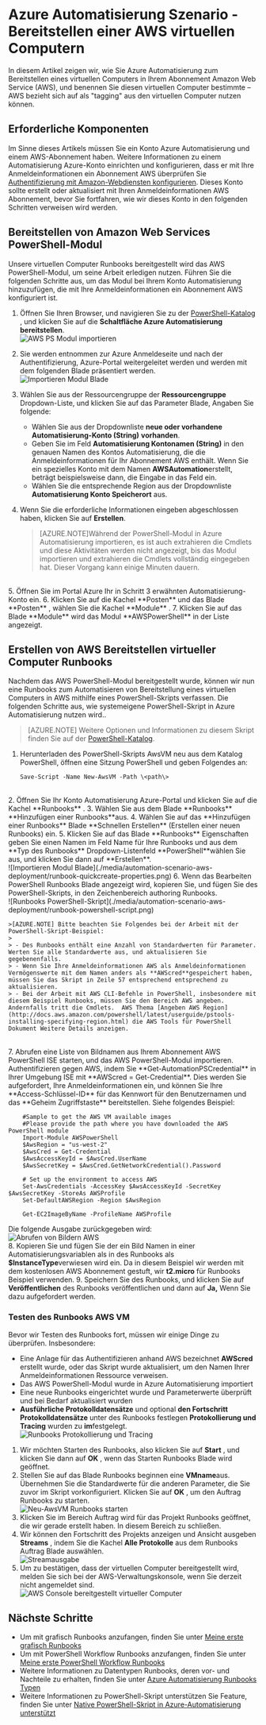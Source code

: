 <properties
   pageTitle="Automatisierung der Bereitstellung eines virtuellen Computers in Amazon-Webdiensten | Microsoft Azure"
   description="In diesem Artikel wird veranschaulicht, wie Azure Automatisierung verwenden, um die Erstellung einer Amazon Web Service virtueller Computer automatisieren"
   services="automation"
   documentationCenter=""
   authors="mgoedtel"
   manager="jwhit"
   editor="" />
<tags
   ms.service="automation"
   ms.devlang="na"
   ms.topic="article"
   ms.tgt_pltfrm="na"
   ms.workload="na"
   ms.date="08/17/2016"
   ms.author="tiandert; bwren" />

# <a name="azure-automation-scenario---provision-an-aws-virtual-machine"></a>Azure Automatisierung Szenario - Bereitstellen einer AWS virtuellen Computern 

In diesem Artikel zeigen wir, wie Sie Azure Automatisierung zum Bereitstellen eines virtuellen Computers in Ihrem Abonnement Amazon Web Service (AWS), und benennen Sie diesen virtuellen Computer bestimmte – AWS bezieht sich auf als "tagging" aus den virtuellen Computer nutzen können.

## <a name="prerequisites"></a>Erforderliche Komponenten

Im Sinne dieses Artikels müssen Sie ein Konto Azure Automatisierung und einem AWS-Abonnement haben. Weitere Informationen zu einem Automatisierung Azure-Konto einrichten und konfigurieren, dass er mit Ihre Anmeldeinformationen ein Abonnement AWS überprüfen Sie [Authentifizierung mit Amazon-Webdiensten konfigurieren](../automation/automation-sec-configure-aws-account.md).  Dieses Konto sollte erstellt oder aktualisiert mit Ihren Anmeldeinformationen AWS Abonnement, bevor Sie fortfahren, wie wir dieses Konto in den folgenden Schritten verweisen wird werden.


## <a name="deploy-amazon-web-services-powershell-module"></a>Bereitstellen von Amazon Web Services PowerShell-Modul

Unsere virtuellen Computer Runbooks bereitgestellt wird das AWS PowerShell-Modul, um seine Arbeit erledigen nutzen. Führen Sie die folgenden Schritte aus, um das Modul bei Ihrem Konto Automatisierung hinzuzufügen, die mit Ihre Anmeldeinformationen ein Abonnement AWS konfiguriert ist.  

1. Öffnen Sie Ihren Browser, und navigieren Sie zu der [PowerShell-Katalog](http://www.powershellgallery.com/packages/AWSPowerShell/) , und klicken Sie auf die **Schaltfläche Azure Automatisierung bereitstellen**.<br> ![AWS PS Modul importieren](./media/automation-scenario-aws-deployment/powershell-gallery-download-awsmodule.png)

2. Sie werden entnommen zur Azure Anmeldeseite und nach der Authentifizierung, Azure-Portal weitergeleitet werden und werden mit dem folgenden Blade präsentiert werden.<br> ![Importieren Modul Blade](./media/automation-scenario-aws-deployment/deploy-aws-powershell-module-parameters.png)

3. Wählen Sie aus der Ressourcengruppe der **Ressourcengruppe** Dropdown-Liste, und klicken Sie auf das Parameter Blade, Angaben Sie folgende:
   * Wählen Sie aus der Dropdownliste **neue oder vorhandene Automatisierung-Konto (String)** **vorhanden**.  
   * Geben Sie im Feld **Automatisierung Kontonamen (String)** in den genauen Namen des Kontos Automatisierung, die die Anmeldeinformationen für Ihr Abonnement AWS enthält.  Wenn Sie ein spezielles Konto mit dem Namen **AWSAutomation**erstellt, beträgt beispielsweise dann, die Eingabe in das Feld ein.
   * Wählen Sie die entsprechende Region aus der Dropdownliste **Automatisierung Konto Speicherort** aus.

4. Wenn Sie die erforderliche Informationen eingeben abgeschlossen haben, klicken Sie auf **Erstellen**.

    >[AZURE.NOTE]Während der PowerShell-Modul in Azure Automatisierung importieren, es ist auch extrahieren die Cmdlets und diese Aktivitäten werden nicht angezeigt, bis das Modul importieren und extrahieren die Cmdlets vollständig eingegeben hat. Dieser Vorgang kann einige Minuten dauern.  
<br>
5. Öffnen Sie im Portal Azure Ihr in Schritt 3 erwähnten Automatisierung-Konto ein.
6. Klicken Sie auf die Kachel **Posten** und das Blade **Posten** , wählen Sie die Kachel **Module** .
7. Klicken Sie auf das Blade **Module** wird das Modul **AWSPowerShell** in der Liste angezeigt.

## <a name="create-aws-deploy-vm-runbook"></a>Erstellen von AWS Bereitstellen virtueller Computer Runbooks

Nachdem das AWS PowerShell-Modul bereitgestellt wurde, können wir nun eine Runbooks zum Automatisieren von Bereitstellung eines virtuellen Computers in AWS mithilfe eines PowerShell-Skripts verfassen. Die folgenden Schritte aus, wie systemeigene PowerShell-Skript in Azure Automatisierung nutzen wird..  

>[AZURE.NOTE] Weitere Optionen und Informationen zu diesem Skript finden Sie auf der [PowerShell-Katalog](https://www.powershellgallery.com/packages/New-AwsVM/DisplayScript).


1. Herunterladen des PowerShell-Skripts AwsVM neu aus dem Katalog PowerShell, öffnen eine Sitzung PowerShell und geben Folgendes an:<br>
   ```
   Save-Script -Name New-AwsVM -Path \<path\>
   ```
<br>
2. Öffnen Sie Ihr Konto Automatisierung Azure-Portal und klicken Sie auf die Kachel **Runbooks** .  
3. Wählen Sie aus dem Blade **Runbooks** **Hinzufügen einer Runbooks**aus.
4. Wählen Sie auf das **Hinzufügen einer Runbooks** Blade **Schnellen Erstellen** (Erstellen einer neuen Runbooks) ein.
5. Klicken Sie auf das Blade **Runbooks** Eigenschaften geben Sie einen Namen im Feld Name für Ihre Runbooks und aus dem **Typ des Runbooks** Dropdown-Listenfeld **PowerShell**wählen Sie aus, und klicken Sie dann auf **Erstellen**.<br> ![Importieren Modul Blade](./media/automation-scenario-aws-deployment/runbook-quickcreate-properties.png)
6. Wenn das Bearbeiten PowerShell Runbooks Blade angezeigt wird, kopieren Sie, und fügen Sie des PowerShell-Skripts, in den Zeichenbereich authoring Runbooks.<br> ![Runbooks PowerShell-Skript](./media/automation-scenario-aws-deployment/runbook-powershell-script.png)<br>

    >[AZURE.NOTE] Bitte beachten Sie Folgendes bei der Arbeit mit der PowerShell-Skript-Beispiel:
    >
    > - Des Runbooks enthält eine Anzahl von Standardwerten für Parameter. Werten Sie alle Standardwerte aus, und aktualisieren Sie gegebenenfalls.
    > - Wenn Sie Ihre Anmeldeinformationen AWS als Anmeldeinformationen Vermögenswerte mit dem Namen anders als **AWScred**gespeichert haben, müssen Sie das Skript in Zeile 57 entsprechend entsprechend zu aktualisieren.  
    > - Bei der Arbeit mit AWS CLI-Befehle in PowerShell, insbesondere mit diesem Beispiel Runbooks, müssen Sie den Bereich AWS angeben. Andernfalls tritt die Cmdlets.  AWS Thema [Angeben AWS Region](http://docs.aws.amazon.com/powershell/latest/userguide/pstools-installing-specifying-region.html) die AWS Tools für PowerShell Dokument Weitere Details anzeigen.  
<br>
7. Abrufen eine Liste von Bildnamen aus Ihrem Abonnement AWS PowerShell ISE starten, und das AWS PowerShell-Modul importieren.  Authentifizieren gegen AWS, indem Sie **Get-AutomationPSCredential** in Ihrer Umgebung ISE mit **AWScred = Get-Credential**.  Dies werden Sie aufgefordert, Ihre Anmeldeinformationen ein, und können Sie Ihre **Access-Schlüssel-ID** für das Kennwort für den Benutzernamen und das **Geheim Zugriffstaste** bereitstellen.  Siehe folgendes Beispiel:

        #Sample to get the AWS VM available images
        #Please provide the path where you have downloaded the AWS PowerShell module
        Import-Module AWSPowerShell
        $AwsRegion = "us-west-2"
        $AwsCred = Get-Credential
        $AwsAccessKeyId = $AwsCred.UserName
        $AwsSecretKey = $AwsCred.GetNetworkCredential().Password

        # Set up the environment to access AWS
        Set-AwsCredentials -AccessKey $AwsAccessKeyId -SecretKey $AwsSecretKey -StoreAs AWSProfile
        Set-DefaultAWSRegion -Region $AwsRegion

        Get-EC2ImageByName -ProfileName AWSProfile
   Die folgende Ausgabe zurückgegeben wird:<br>
   ![Abrufen von Bildern AWS](./media/automation-scenario-aws-deployment/powershell-ise-output.png)  
8. Kopieren Sie und fügen Sie der ein Bild Namen in einer Automatisierungsvariablen als in des Runbooks als **$InstanceType**verwiesen wird ein. Da in diesem Beispiel wir werden mit dem kostenlosen AWS Abonnement gestuft, wir **t2.micro** für Runbooks Beispiel verwenden.
9. Speichern Sie des Runbooks, und klicken Sie auf **Veröffentlichen** des Runbooks veröffentlichen und dann auf **Ja,** Wenn Sie dazu aufgefordert werden.


### <a name="testing-the-aws-vm-runbook"></a>Testen des Runbooks AWS VM
Bevor wir Testen des Runbooks fort, müssen wir einige Dinge zu überprüfen. Insbesondere:

   -  Eine Anlage für das Authentifizieren anhand AWS bezeichnet **AWScred** erstellt wurde, oder das Skript wurde aktualisiert, um den Namen Ihrer Anmeldeinformationen Ressource verweisen.  
   -  Das AWS PowerShell-Modul wurde in Azure Automatisierung importiert
   -  Eine neue Runbooks eingerichtet wurde und Parameterwerte überprüft und bei Bedarf aktualisiert wurden
   -  **Ausführliche Protokolldatensätze** und optional **den Fortschritt Protokolldatensätze** unter des Runbooks festlegen **Protokollierung und Tracing** wurden zu **im**festgelegt.<br> ![Runbooks Protokollierung und Tracing](./media/automation-scenario-aws-deployment/runbook-settings-logging-and-tracing.png)

1. Wir möchten Starten des Runbooks, also klicken Sie auf **Start** , und klicken Sie dann auf **OK** , wenn das Starten Runbooks Blade wird geöffnet.
2. Stellen Sie auf das Blade Runbooks beginnen eine **VMname**aus.  Übernehmen Sie die Standardwerte für die anderen Parameter, die Sie zuvor im Skript vorkonfiguriert.  Klicken Sie auf **OK** , um den Auftrag Runbooks zu starten.<br> ![Neu-AwsVM Runbooks starten](./media/automation-scenario-aws-deployment/runbook-start-job-parameters.png)
3. Klicken Sie im Bereich Auftrag wird für das Projekt Runbooks geöffnet, die wir gerade erstellt haben. In diesem Bereich zu schließen.
4. Wir können den Fortschritt des Projekts anzeigen und Ansicht ausgeben **Streams** , indem Sie die Kachel **Alle Protokolle** aus dem Runbooks Auftrag Blade auswählen.<br> ![Streamausgabe](./media/automation-scenario-aws-deployment/runbook-job-streams-output.png)
5. Um zu bestätigen, dass der virtuellen Computer bereitgestellt wird, melden Sie sich bei der AWS-Verwaltungskonsole, wenn Sie derzeit nicht angemeldet sind.<br> ![AWS Console bereitgestellt virtueller Computer](./media/automation-scenario-aws-deployment/aws-instances-status.png)

## <a name="next-steps"></a>Nächste Schritte
-   Um mit grafisch Runbooks anzufangen, finden Sie unter [Meine erste grafisch Runbooks](automation-first-runbook-graphical.md)
-   Um mit PowerShell Workflow Runbooks anzufangen, finden Sie unter [Meine erste PowerShell Workflow Runbooks](automation-first-runbook-textual.md)
-   Weitere Informationen zu Datentypen Runbooks, deren vor- und Nachteile zu erhalten, finden Sie unter [Azure Automatisierung Runbooks Typen](automation-runbook-types.md)
-   Weitere Informationen zu PowerShell-Skript unterstützen Sie Feature, finden Sie unter [Native PowerShell-Skript in Azure-Automatisierung unterstützt](https://azure.microsoft.com/blog/announcing-powershell-script-support-azure-automation-2/)
